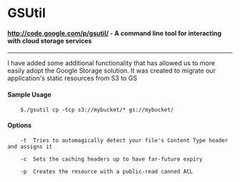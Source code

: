 # GSUtil
#### http://code.google.com/p/gsutil/ - A command line tool for interacting with cloud storage services
****
I have added some additional functionality that has allowed us to more easily adopt the Google Storage solution. It was created to migrate our application's static resources from S3 to GS

#### Sample Usage
        $./gsutil cp -tcp s3://mybucket/* gs://mybucket/

#### Options
        -t  Tries to automagically detect your file's Content Type header and assigns it
        
        -c  Sets the caching headers up to have far-future expiry
        
        -p  Creates the resource with a public-read canned ACL